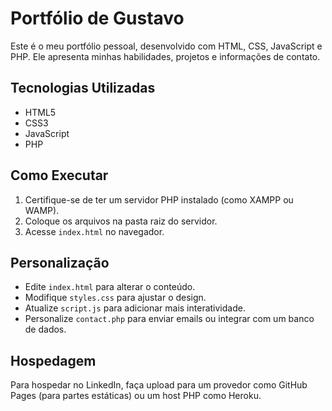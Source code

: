 # Portfólio de Gustavo

Este é o meu portfólio pessoal, desenvolvido com HTML, CSS, JavaScript e PHP. Ele apresenta minhas habilidades, projetos e informações de contato.

## Tecnologias Utilizadas
- HTML5
- CSS3
- JavaScript
- PHP

## Como Executar
1. Certifique-se de ter um servidor PHP instalado (como XAMPP ou WAMP).
2. Coloque os arquivos na pasta raiz do servidor.
3. Acesse `index.html` no navegador.

## Personalização
- Edite `index.html` para alterar o conteúdo.
- Modifique `styles.css` para ajustar o design.
- Atualize `script.js` para adicionar mais interatividade.
- Personalize `contact.php` para enviar emails ou integrar com um banco de dados.

## Hospedagem
Para hospedar no LinkedIn, faça upload para um provedor como GitHub Pages (para partes estáticas) ou um host PHP como Heroku.
